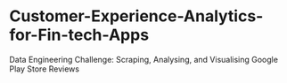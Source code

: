 # Customer-Experience-Analytics-for-Fin-tech-Apps
Data Engineering Challenge: Scraping, Analysing, and Visualising Google Play Store Reviews
